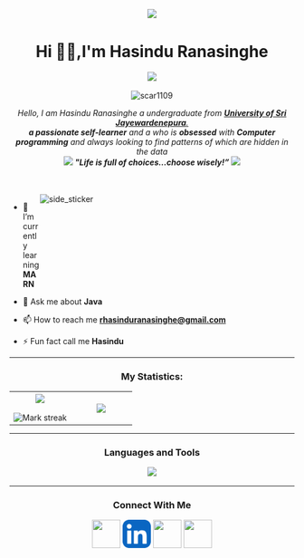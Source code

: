 <p align="center" ><img  src = "https://github.com/7oSkaaa/7oSkaaa/blob/main/Images/about_me.gif?raw=true" width = 100px></p>
<h1 align="center">Hi 👋🏻,I'm Hasindu Ranasinghe</h1>
<p align="center">
<a href="https://github.com/jaypavasiya"><img src="https://readme-typing-svg.herokuapp.com?lines=Front+End+Developer;JavaScript%20|%20Angular%20|%20React%20Enthusiast;Always%20learning%20new%20things&center=true&width=500&height=50"></a>
</p>

<!--Profile views Section-->
<p align="center"> <img src="https://komarev.com/ghpvc/?username=hasindur&label=Profile%20views&color=0e75b6&style=flat" alt="scar1109" /> </p>

<!--Intro Section-->
<p align="center">
  <em>
    Hello, I am Hasindu Ranasinghe a undergraduate from <a href="https://usj.ac.lk"><b>University of Sri Jayewardenepura</b>.</a> <br>
    <b>a passionate self-learner</b>  and a who is <b>obsessed</b>
    with <b>Computer programming</b> and always looking to find patterns of which are hidden in the data 
  </em> 
  <br>
  <img src="https://media.giphy.com/media/qjqUcgIyRjsl2/giphy.gif" width="50" /> <b><i align="center"> "Life is full of choices…choose wisely!”</i></b> 
  <img src="https://media.giphy.com/media/qjqUcgIyRjsl2/giphy.gif" width="50" />
</p>

<!--Intro Section-->
<br><br>
<img align="right" width=450px height=150px alt="side_sticker" src="https://media.giphy.com/media/TEnXkcsHrP4YedChhA/giphy.gif" /> 

- 🌱 I’m currently learning **MARN**

- 💬 Ask me about **Java**

- 📫 How to reach me **rhasinduranasinghe@gmail.com**

- ⚡ Fun fact call me **Hasindu** 

<!--statistics Section   -->
---
<h3 align="center">My Statistics:</h3>
<p align="center">
<table align="center">
<tr border="none">
<td width="50%" align="center">
  
  <img  align="center"  src="https://github-readme-stats.vercel.app/api?username=hasindur&theme=dark&show_icons=true&count_private=true" />
  <br></br>
  <img  title="🔥 Get streak stats for your profile at git.io/streak-stats" alt="Mark streak" src="https://github-readme-streak-stats.herokuapp.com/?user=hasindur&theme=dark&hide_border=false" /> 
</td>
<td width="50%" align="center">

  <img  align="center"  src="https://github-readme-stats.anuraghazra1.vercel.app/api/top-langs/?username=hasindur&theme=dark&hide_border=false&no-bg=true&no-frame=true&langs_count=10"/>
  
  </td>
</tr>
</table>



<!--Languages and Tools Section-->         
---
<h3 align="center">Languages and Tools</h3> 
<p align="center">
<img width="500px"  src="https://skillicons.dev/icons?i=py,java,js,html,css,react,nodejs,mongo,vscode&perline=10"  />
</p>

<!--Social Media Section-->  
---
<h3 align="center">Connect With Me</h3> 
<p align="center">
<a href="https://www.youtube.com/@hasinduranasinghe" target="blank"><img align="center" src="https://static-00.iconduck.com/assets.00/youtube-icon-2048x2048-gedp2icy.png" height="50" width="50" /></a>
<a href="https://www.linkedin.com/in/hasinduranasinghe" target="blank"><img align="center" src="https://github.com/tandpfun/skill-icons/blob/main/icons/LinkedIn.svg" height="50" width="50" /></a> 
<a href="https://www.facebook.com/hasindu.sandeep.5" target="blank"><img align="center" src="https://raw.githubusercontent.com/rahuldkjain/github-profile-readme-generator/master/src/images/icons/Social/facebook.svg" height="50" width="50" /></a> 
<a href="https://www.instagram.com/hasindu__r" target="blank"><img align="center" src="https://www.edigitalagency.com.au/wp-content/uploads/new-Instagram-icon-png-full-colour.png"  height="50" width="50" /></a>
</p>










<!--

<h3 align="center">Support</h3> 
<p align="center"><a href="https://www.buymeacoffee.com/scar2001"> <img align="center" src="https://cdn.buymeacoffee.com/buttons/v2/default-yellow.png" height="50" width="210" alt="scar2001" /></a></p>
 
<h3 align="center">My Statistics</h3> 
 <table align="center">
<tr border="none">
<td width="50%" align="left">
  
![Hasindu's github stats](https://github-readme-stats.vercel.app/api?username=hasindur&show_icons=true&theme=tokyonight)
</td>

-->  





 


